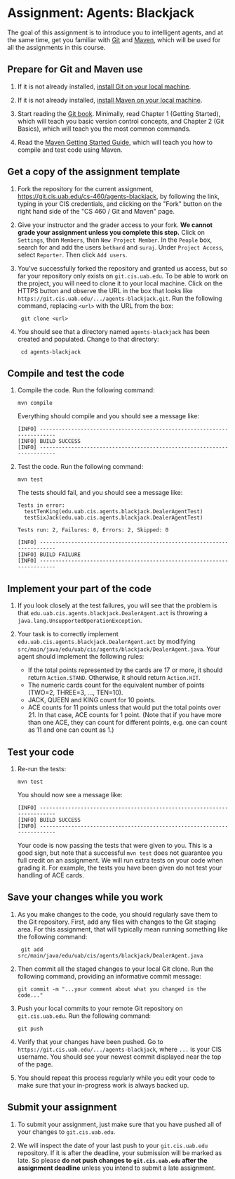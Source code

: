 # Assignment: Agents: Blackjack

The goal of this assignment is to introduce you to intelligent agents, and at the same time, get you familiar with [Git](http://git-scm.com/) and [Maven](http://maven.apache.org/), which will be used for all the assignments in this course.

## Prepare for Git and Maven use

1. If it is not already installed, [install Git on your local machine](http://git-scm.com/book/en/Getting-Started-Installing-Git).

2. If it is not already installed, [install Maven on your local machine](http://maven.apache.org/download.cgi).

3. Start reading the [Git book](http://git-scm.com/book). Minimally, read Chapter 1 (Getting Started), which will teach you basic version control concepts, and Chapter 2 (Git Basics), which will teach you the most common commands.

4. Read the [Maven Getting Started Guide](http://maven.apache.org/guides/getting-started/), which will teach you how to compile and test code using Maven.

## Get a copy of the assignment template

1. Fork the repository for the current assignment, https://git.cis.uab.edu/cs-460/agents-blackjack, by following the link, typing in your CIS credentials, and clicking on the "Fork" button on the right hand side of the "CS 460 / Git and Maven" page.

2. Give your instructor and the grader access to your fork. **We cannot grade your assignment unless you complete this step.** Click on `Settings`, then `Members`, then `New Project Member`. In the `People` box, search for and add the users ``bethard`` and ``suraj``. Under ``Project Access``, select ``Reporter``. Then click ``Add users``.

3. You've successfully forked the repository and granted us access, but so far your repository only exists on `git.cis.uab.edu`. To be able to work on the project, you will need to clone it to your local machine. Click on the HTTPS button and observe the URL in the box that looks like `https://git.cis.uab.edu/.../agents-blackjack.git`. Run the following command, replacing `<url>` with the URL from the box:

        git clone <url>

4. You should see that a directory named `agents-blackjack` has been created and populated. Change to that directory:

        cd agents-blackjack

## Compile and test the code

1.  Compile the code. Run the following command:

        mvn compile

    Everything should compile and you should see a message like:

        [INFO] ------------------------------------------------------------------------
        [INFO] BUILD SUCCESS
        [INFO] ------------------------------------------------------------------------

2.  Test the code. Run the following command:

        mvn test

    The tests should fail, and you should see a message like:

        Tests in error: 
          testTenKing(edu.uab.cis.agents.blackjack.DealerAgentTest)
          testSixJack(edu.uab.cis.agents.blackjack.DealerAgentTest)
        
        Tests run: 2, Failures: 0, Errors: 2, Skipped: 0
        
        [INFO] ------------------------------------------------------------------------
        [INFO] BUILD FAILURE
        [INFO] ------------------------------------------------------------------------

## Implement your part of the code

1. If you look closely at the test failures, you will see that the problem is that `edu.uab.cis.agents.blackjack.DealerAgent.act` is throwing a `java.lang.UnsupportedOperationException`.

2. Your task is to correctly implement `edu.uab.cis.agents.blackjack.DealerAgent.act` by modifying `src/main/java/edu/uab/cis/agents/blackjack/DealerAgent.java`. Your agent should implement the following rules:

   * If the total points represented by the cards are 17 or more, it should return `Action.STAND`. Otherwise, it should return `Action.HIT`.
   * The numeric cards count for the equivalent number of points (TWO=2, THREE=3, ..., TEN=10).
   * JACK, QUEEN and KING count for 10 points.
   * ACE counts for 11 points unless that would put the total points over 21. In that case, ACE counts for 1 point. (Note that if you have more than one ACE, they can count for different points, e.g. one can count as 11 and one can count as 1.)  

## Test your code

1.  Re-run the tests:

        mvn test

    You should now see a message like:

        [INFO] ------------------------------------------------------------------------
        [INFO] BUILD SUCCESS
        [INFO] ------------------------------------------------------------------------

    Your code is now passing the tests that were given to you. This is a good sign, but note that a successful `mvn test` does not guarantee you full credit on an assignment. We will run extra tests on your code when grading it. For example, the tests you have been given do not test your handling of ACE cards.

## Save your changes while you work

1. As you make changes to the code, you should regularly save them to the Git repository. First, add any files with changes to the Git staging area. For this assignment, that will typically mean running something like the following command:

        git add src/main/java/edu/uab/cis/agents/blackjack/DealerAgent.java

2.  Then commit all the staged changes to your local Git clone. Run the following command, providing an informative commit message:

        git commit -m "...your comment about what you changed in the code..."

3.  Push your local commits to your remote Git repository on `git.cis.uab.edu`. Run the following command:

        git push

4.  Verify that your changes have been pushed. Go to `https://git.cis.uab.edu/.../agents-blackjack`, where `...` is your CIS username. You should see your newest commit displayed near the top of the page.

5. You should repeat this process regularly while you edit your code to make sure that your in-progress work is always backed up.

## Submit your assignment

1.  To submit your assignment, just make sure that you have pushed all of your changes to `git.cis.uab.edu`.

2.  We will inspect the date of your last push to your `git.cis.uab.edu` repository. If it is after the deadline, your submission will be marked as late. So please **do not push changes to `git.cis.uab.edu` after the assignment deadline** unless you intend to submit a late assignment.
